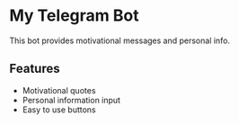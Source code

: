 # My Telegram Bot

This bot provides motivational messages and personal info.

## Features
- Motivational quotes
- Personal information input
- Easy to use buttons

